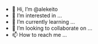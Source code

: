 - 👋 Hi, I’m @alekeito
- 👀 I’m interested in ...
- 🌱 I’m currently learning ...
- 💞️ I’m looking to collaborate on ...
- 📫 How to reach me ...

<!---
alekeito/alekeito is a ✨ special ✨ repository because its `README.md` (this file) appears on your GitHub profile.
You can click the Preview link to take a look at your changes.
--->
